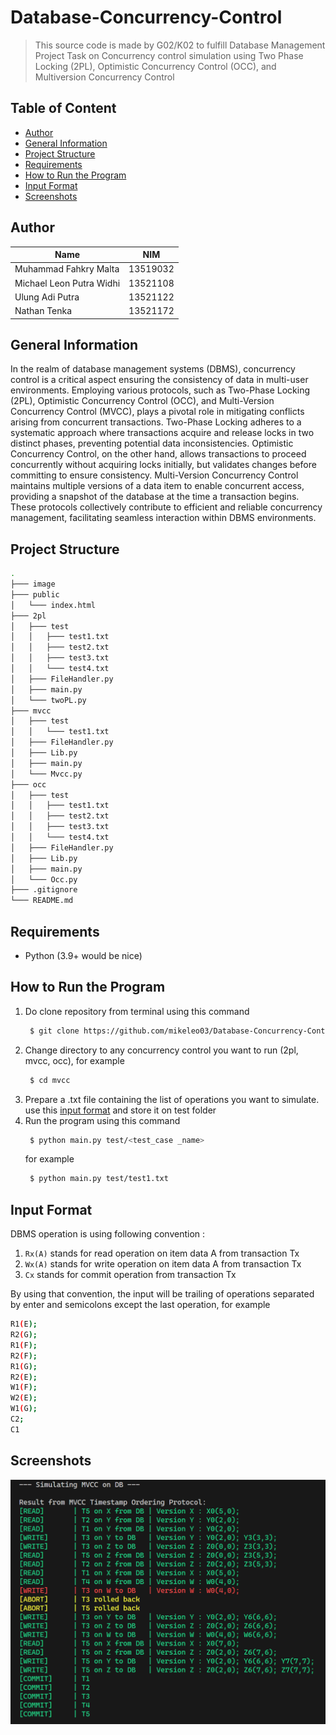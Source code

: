 # Database-Concurrency-Control
> This source code is made by G02/K02 to fulfill Database Management Project Task on Concurrency control simulation using Two Phase Locking (2PL), Optimistic Concurrency Control (OCC), and Multiversion Concurrency Control

## Table of Content
- [Author](#author)
- [General Information](#general-information)
- [Project Structure](#project-structure)
- [Requirements](#requirements)
- [How to Run the Program](#how-to-run-the-program)
- [Input Format](#input-format)
- [Screenshots](#screenshots)

## Author
| Name                     |   NIM    |
|--------------------------|:--------:|
| Muhammad Fahkry Malta    | 13519032 |
| Michael Leon Putra Widhi | 13521108 |
| Ulung Adi Putra          | 13521122 |
| Nathan Tenka             | 13521172 |

## General Information
In the realm of database management systems (DBMS), concurrency control is a critical aspect ensuring the consistency of data in multi-user environments. Employing various protocols, such as Two-Phase Locking (2PL), Optimistic Concurrency Control (OCC), and Multi-Version Concurrency Control (MVCC), plays a pivotal role in mitigating conflicts arising from concurrent transactions. Two-Phase Locking adheres to a systematic approach where transactions acquire and release locks in two distinct phases, preventing potential data inconsistencies. Optimistic Concurrency Control, on the other hand, allows transactions to proceed concurrently without acquiring locks initially, but validates changes before committing to ensure consistency. Multi-Version Concurrency Control maintains multiple versions of a data item to enable concurrent access, providing a snapshot of the database at the time a transaction begins. These protocols collectively contribute to efficient and reliable concurrency management, facilitating seamless interaction within DBMS environments.

## Project Structure
```bash
.
├─── image
├─── public
│   └─── index.html
├─── 2pl
│   ├─── test
│   │   ├─── test1.txt
│   │   ├─── test2.txt
│   │   ├─── test3.txt
│   │   └─── test4.txt
│   ├─── FileHandler.py
│   ├─── main.py
│   └─── twoPL.py
├─── mvcc
│   ├─── test
│   │   └─── test1.txt
│   ├─── FileHandler.py
│   ├─── Lib.py
│   ├─── main.py
│   └─── Mvcc.py
├─── occ
│   ├─── test
│   │   ├─── test1.txt
│   │   ├─── test2.txt
│   │   ├─── test3.txt
│   │   └─── test4.txt
│   ├─── FileHandler.py
│   ├─── Lib.py
│   ├─── main.py
│   └─── Occ.py
├─── .gitignore
└─── README.md
```

## Requirements
- Python (3.9+ would be nice)

## How to Run the Program
1. Do clone repository from terminal using this command
   ``` bash
    $ git clone https://github.com/mikeleo03/Database-Concurrency-Control.git
   ```
2. Change directory to any concurrency control you want to run (2pl, mvcc, occ), for example
   ``` bash
    $ cd mvcc
   ```
3. Prepare a .txt file containing the list of operations you want to simulate. use this [input format](#input-format) and store it on test folder
4. Run the program using this command 
   ``` bash
    $ python main.py test/<test_case _name>
   ```
   for example
   ``` bash
    $ python main.py test/test1.txt
   ```

## Input Format
DBMS operation is using following convention :
1. `Rx(A)` stands for read operation on item data A from transaction Tx
2. `Wx(A)` stands for write operation on item data A from transaction Tx
3. `Cx` stands for commit operation from transaction Tx

By using that convention, the input will be trailing of operations separated by enter and semicolons except the last operation, for example
```bash
R1(E);
R2(G);
R1(F);
R2(F);
R1(G);
R2(E);
W1(F);
W2(E);
W1(G);
C2;
C1
```

## Screenshots
![screenshots](images/screenshot.PNG)